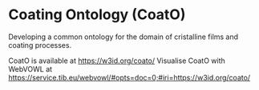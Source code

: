 # Coating Ontology (CoatO)

Developing a common ontology for the domain of cristalline films and coating processes.

CoatO is available at https://w3id.org/coato/
Visualise CoatO with WebVOWL at https://service.tib.eu/webvowl/#opts=doc=0;#iri=https://w3id.org/coato/
